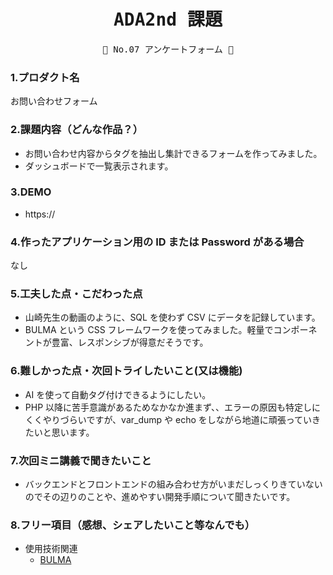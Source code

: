 <div align="center">
<samp>

# ADA2nd 課題

💜 No.07 アンケートフォーム 💜

</samp>
</div>

### 1.プロダクト名

お問い合わせフォーム

### 2.課題内容（どんな作品？）

- お問い合わせ内容からタグを抽出し集計できるフォームを作ってみました。
- ダッシュボードで一覧表示されます。

### 3.DEMO

- https://

### 4.作ったアプリケーション用の ID または Password がある場合

なし

### 5.工夫した点・こだわった点

- 山崎先生の動画のように、SQL を使わず CSV にデータを記録しています。
- BULMA という CSS フレームワークを使ってみました。軽量でコンポーネントが豊富、レスポンシブが得意だそうです。

### 6.難しかった点・次回トライしたいこと(又は機能)

- AI を使って自動タグ付けできるようにしたい。
- PHP 以降に苦手意識があるためなかなか進まず、、エラーの原因も特定しにくくやりづらいですが、var_dump や echo をしながら地道に頑張っていきたいと思います。

### 7.次回ミニ講義で聞きたいこと

- バックエンドとフロントエンドの組み合わせ方がいまだしっくりきていないのでその辺りのことや、進めやすい開発手順について聞きたいです。

### 8.フリー項目（感想、シェアしたいこと等なんでも）

- 使用技術関連
  - [BULMA](https://bulma.io/)
